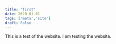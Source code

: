 ```yaml
---
title: "first"
date: 2020-01-01
tags: ['meta','site']
draft: False
---
```


This is a test of the website. I am testing the website.
